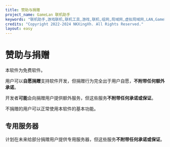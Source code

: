 ```yaml
---
title: 赞助与捐赠
project_name: GameLan 联机助手
keywords: "联机助手,游戏联机,联机工具,游戏,联机,组网,局域网,虚拟局域网,LAN,GameLan,MC联机"
credits: "Copyright 2022-2024 NKXingXh. All Rights Reserved."
layout: easy
---
```


# 赞助与捐赠

本软件为免费软件。

用户可以**自愿捐赠**支持软件开发，但捐赠行为完全出于用户自愿，**不附带任何额外承诺**。

开发者**可能**会向捐赠用户提供额外服务，但这些服务**不附带任何承诺或保证**。

不捐赠的用户可以正常使用本软件的基本功能。

## 专用服务器

计划在未来给部分捐赠用户提供专用服务器，但这些服务**不附带任何承诺或保证**。

